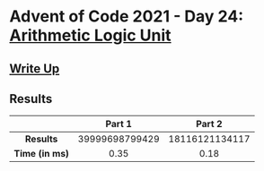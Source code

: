 # Advent of Code 2021 - Day 24: [Arithmetic Logic Unit](https://adventofcode.com/2021/day/24)

## [Write Up](https://codingap.github.io/advent-of-code/writeups/2021/day24)

## Results

|                  | **Part 1** | **Part 2** |
| :--------------: | :--------: | :--------: |
|   **Results**    | 39999698799429 | 18116121134117 |
| **Time (in ms)** | 0.35 | 0.18 |

